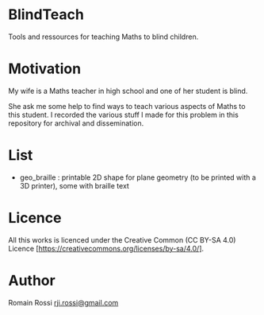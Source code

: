 # BlindTeach

Tools and ressources for teaching Maths to blind children.

# Motivation

My wife is a Maths teacher in high school and one of her student is blind.

She ask me some help to find ways to teach various aspects of Maths to this student.
I recorded the various stuff I made for this problem in this repository for archival and dissemination.

# List

* geo_braille : printable 2D shape for plane geometry (to be printed with a 3D printer), some with braille text

# Licence

All this works is licenced under the Creative Common (CC BY-SA 4.0) Licence [https://creativecommons.org/licenses/by-sa/4.0/].

# Author

Romain Rossi <rji.rossi@gmail.com>
